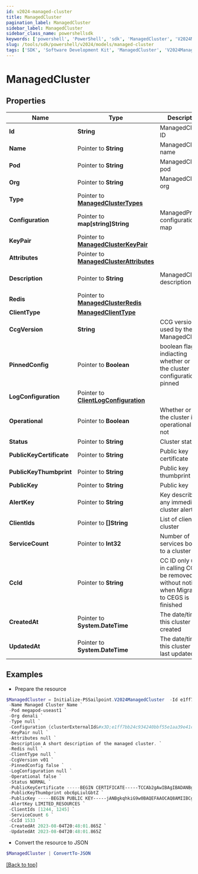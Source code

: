 ```yaml
---
id: v2024-managed-cluster
title: ManagedCluster
pagination_label: ManagedCluster
sidebar_label: ManagedCluster
sidebar_class_name: powershellsdk
keywords: ['powershell', 'PowerShell', 'sdk', 'ManagedCluster', 'V2024ManagedCluster'] 
slug: /tools/sdk/powershell/v2024/models/managed-cluster
tags: ['SDK', 'Software Development Kit', 'ManagedCluster', 'V2024ManagedCluster']
---
```



# ManagedCluster

## Properties

Name | Type | Description | Notes
------------ | ------------- | ------------- | -------------
**Id** |  **String** | ManagedCluster ID | [required]
**Name** |  Pointer to **String** | ManagedCluster name | [optional] 
**Pod** |  Pointer to **String** | ManagedCluster pod | [optional] 
**Org** |  Pointer to **String** | ManagedCluster org | [optional] 
**Type** |  Pointer to [**ManagedClusterTypes**](managed-cluster-types) |  | [optional] 
**Configuration** |  Pointer to **map[string]String** | ManagedProcess configuration map | [optional] 
**KeyPair** |  Pointer to [**ManagedClusterKeyPair**](managed-cluster-key-pair) |  | [optional] 
**Attributes** |  Pointer to [**ManagedClusterAttributes**](managed-cluster-attributes) |  | [optional] 
**Description** |  Pointer to **String** | ManagedCluster description | [optional] [default to "q"]
**Redis** |  Pointer to [**ManagedClusterRedis**](managed-cluster-redis) |  | [optional] 
**ClientType** |  [**ManagedClientType**](managed-client-type) |  | [required]
**CcgVersion** |  **String** | CCG version used by the ManagedCluster | [required]
**PinnedConfig** |  Pointer to **Boolean** | boolean flag indiacting whether or not the cluster configuration is pinned | [optional] [default to $false]
**LogConfiguration** |  Pointer to [**ClientLogConfiguration**](client-log-configuration) |  | [optional] 
**Operational** |  Pointer to **Boolean** | Whether or not the cluster is operational or not | [optional] [default to $false]
**Status** |  Pointer to **String** | Cluster status | [optional] 
**PublicKeyCertificate** |  Pointer to **String** | Public key certificate | [optional] 
**PublicKeyThumbprint** |  Pointer to **String** | Public key thumbprint | [optional] 
**PublicKey** |  Pointer to **String** | Public key | [optional] 
**AlertKey** |  Pointer to **String** | Key describing any immediate cluster alerts | [optional] 
**ClientIds** |  Pointer to **[]String** | List of clients in a cluster | [optional] 
**ServiceCount** |  Pointer to **Int32** | Number of services bound to a cluster | [optional] [default to 0]
**CcId** |  Pointer to **String** | CC ID only used in calling CC, will be removed without notice when Migration to CEGS is finished | [optional] [default to "0"]
**CreatedAt** |  Pointer to **System.DateTime** | The date/time this cluster was created | [optional] 
**UpdatedAt** |  Pointer to **System.DateTime** | The date/time this cluster was last updated | [optional] 

## Examples

- Prepare the resource
```powershell
$ManagedCluster = Initialize-PSSailpoint.V2024ManagedCluster  -Id e1ff7bb24c934240bbf55e1aa39e41c5 `
 -Name Managed Cluster Name `
 -Pod megapod-useast1 `
 -Org denali `
 -Type null `
 -Configuration {clusterExternalId&#x3D;e1ff7bb24c934240bbf55e1aa39e41c5, clusterType&#x3D;sqsCluster, gmtOffset&#x3D;-5} `
 -KeyPair null `
 -Attributes null `
 -Description A short description of the managed cluster. `
 -Redis null `
 -ClientType null `
 -CcgVersion v01 `
 -PinnedConfig false `
 -LogConfiguration null `
 -Operational false `
 -Status NORMAL `
 -PublicKeyCertificate -----BEGIN CERTIFICATE-----TCCAb2gAwIBAgIBADANBgkqhkiG9w0BAQsFADAuMQ0wCwYDVQQD-----END CERTIFICATE----- `
 -PublicKeyThumbprint obc6pLiulGbtZ `
 -PublicKey -----BEGIN PUBLIC KEY-----jANBgkqhkiG9w0BAQEFAAOCAQ8AMIIBCgKCAQEA3WgnsxP52MDgBTfHR+5n4-----END PUBLIC KEY----- `
 -AlertKey LIMITED_RESOURCES `
 -ClientIds [1244, 1245] `
 -ServiceCount 6 `
 -CcId 1533 `
 -CreatedAt 2023-08-04T20:48:01.865Z `
 -UpdatedAt 2023-08-04T20:48:01.865Z
```

- Convert the resource to JSON
```powershell
$ManagedCluster | ConvertTo-JSON
```


[[Back to top]](#) 

